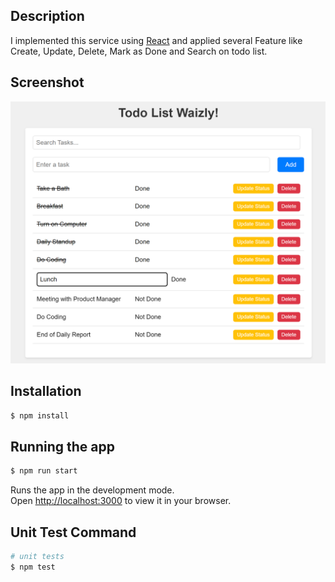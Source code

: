 
## Description

I implemented this service using [React](https://github.com/facebook/create-react-app) and applied several Feature like Create, Update, Delete, Mark as Done and Search on todo list.

## Screenshot
![alt text](https://github.com/SiswoHandoko/waizly-frontend/blob/main/screenshot-app.png?raw=true)

## Installation

```bash
$ npm install
```

## Running the app

```bash
$ npm run start
```

Runs the app in the development mode.\
Open [http://localhost:3000](http://localhost:3000) to view it in your browser.

## Unit Test Command

```bash
# unit tests
$ npm test
```
